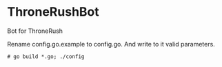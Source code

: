 ThroneRushBot
=============

Bot for ThroneRush

Rename config.go.example to config.go. And write to it valid parameters.

```
# go build *.go; ./config
```
